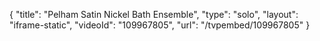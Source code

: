 {
    "title": "Pelham Satin Nickel Bath Ensemble",
    "type": "solo",
    "layout": "iframe-static",
    "videoId": "109967805",
    "url": "\/tvpembed\/109967805"
}